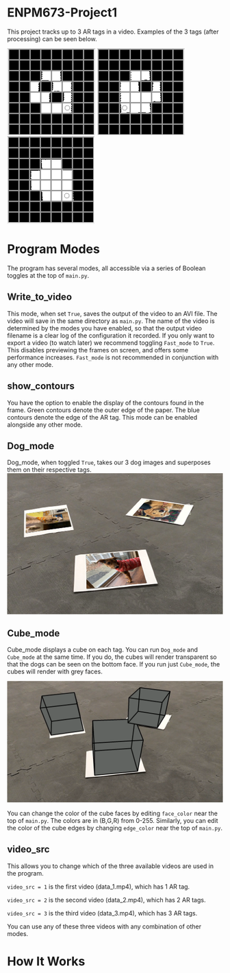 # ENPM673-Project1

This project tracks up to 3 AR tags in a video. Examples of the 3 tags (after processing) can be seen below.


![tag1](https://github.com/jaybrecht/ENPM673-Project1/blob/master/images/tag1.png) ![tag2](https://github.com/jaybrecht/ENPM673-Project1/blob/master/images/tag2.png) ![tag3](https://github.com/jaybrecht/ENPM673-Project1/blob/master/images/tag3.png) 


# Program Modes
The program has several modes, all accessible via a series of Boolean toggles at the top of `main.py`.

## Write_to_video
This mode, when set `True`, saves the output of the video to an AVI file. The video will save in the same directory as `main.py`. The name of the video is determined by the modes you have enabled, so that the output video filename is a clear log of the configuration it recorded. If you only want to export a video (to watch later) we recommend toggling `Fast_mode` to `True`. This disables previewing the frames on screen, and offers some performance increases. `Fast_mode` is not recommended in conjunction with any other mode. 

## show_contours
You have the option to enable the display of the contours found in the frame. Green contours denote the outer edge of the paper. The blue contours denote the edge of the AR tag. This mode can be enabled alongside any other mode. 

## Dog_mode
Dog_mode, when toggled `True`, takes our 3 dog images and superposes them on their respective tags. 
![dog_mode](https://github.com/jaybrecht/ENPM673-Project1/blob/master/images/dog_mode.jpeg)

## Cube_mode
Cube_mode displays a cube on each tag. You can run `Dog_mode` and `Cube_mode` at the same time. If you do, the cubes will render transparent so that the dogs can be seen on the bottom face. If you run just `Cube_mode`, the cubes will render with grey faces. 

![cube_mode](https://github.com/jaybrecht/ENPM673-Project1/blob/master/images/cube_mode.png)

You can change the color of the cube faces by editing `face_color` near the top of `main.py`. The colors are in (B,G,R) from 0-255. Similarly, you can edit the color of the cube edges by changing `edge_color` near the top of `main.py`.


## video_src
This allows you to change which of the three available videos are used in the program. 

`video_src = 1` is the first video (data_1.mp4), which has 1 AR tag. 

`video_src = 2` is the second video (data_2.mp4), which has 2 AR tags. 

`video_src = 3` is the third video (data_3.mp4), which has 3 AR tags.

You can use any of these three videos with any combination of other modes. 


# How It Works



